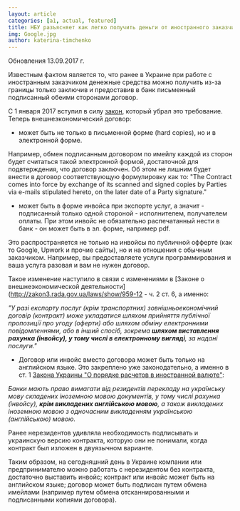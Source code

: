 ```yaml
---
layout: article
categories: [a1, actual, featured]
title: НБУ разъясняет как легко получить деньги от иностранного заказчика 
img: Google.jpg
author: katerina-timchenko
---
```

Обновления 13.09.2017 г.

Известным фактом является то, что ранее в Украине при работе с иностранным заказчиком денежные средства можно получить из-за 
границы
только заключив и предоставив в банк письменный подписанный обеими сторонами договор. 

С 1 января 2017 вступил в силу [закон](http://zakon2.rada.gov.ua/laws/show/1792-19), который убрал это требование. Теперь внешнеэкономический договор:

-	может быть не только в письменной форме (hard copies), но и в электронной форме. 

Например, обмен подписанным договором по имейлу каждой из сторон будет считаться такой электронной формой, достаточной для подвтерждения, что договор заключен. Об этом не лишним будет внести в договор соответствующую формулировку как то: "The Contract comes into force by exchange of its scanned and signed copies by Parties via e-mails stipulated hereto, on the later date of a Party signature."

-	может быть в форме инвойса при экспорте услуг, а значит - подписанный только одной стороной - исполнителем, получателем оплаты. При этом инвойс не обязательно распечатанный нести в банк - он может быть в эл. форме, например pdf.

Это распространяется не только на инвойсы по публичной офферте (как то Google, Upwork и прочие сайты), но и на отношения с обычным заказчиком. Например, вы предоставляете услуги программирования и ваша услуга разовая и вам не нужен договор. 

Такое изменение наступило в связи с изменениями в [Законе о внешнеэкономической деятельности](http://zakon3.rada.gov.ua/laws/show/959-12 - ч. 2 ст. 6, а именно:

*"У разі експорту послуг (крім  транспортних)  зовнішньоекономічний договір (контракт) може 
укладатися   шляхом   прийняття  публічної  пропозиції  про  угоду 
(оферти)  або  шляхом  обміну  електронними  повідомленнями, або в 
інший спосіб, зокрема **шляхом виставлення рахунка (інвойсу), у тому 
числі  в  електронному  вигляді**,  за  надані послуги."*

-	 Договор или инвойс вместо договора может быть только на английском языке. Это закреплено уже законодательно, а именно в ст. 1 [Закона Украины "О порядке расчетов в иностранной валюте"](http://zakon5.rada.gov.ua/laws/show/185/94-%D0%B2%D1%80):

*Банки  мають  право  вимагати  від  резидентів  перекладу  на 
українську мову складених іноземною мовою документів, у тому числі 
рахунка  (інвойсу),  **крім  викладених  англійською  мовою**, а також 
викладених  іноземною  мовою  з одночасним викладенням українською 
(англійською) мовою.*

Ранее нерезидентов удивляла необходимость подписывать и украинскую версию контракта, которую они не понимали, когда контракт был изложен в двуязычном варианте.

Таким образом, на сегодняшний день в Украине компании или предпринимателю можно работать с нерезидентом без контракта, достаточно выставить инвойс; контракт или инвойс может быть на английском языке; 
договор может быть подписан путем обмена имейлами (например путем обмена отсканнированными и подписанными копиями договора).
